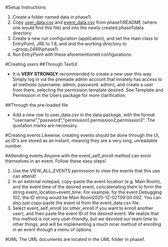 #Setup Instructions
1. Create a folder named data in phase1\
2. Copy [user_data.csv](user_data.csv) and [event_data.csv](event_data.csv) from phase1\README
(where one would find this file) and into the newly 
created phase1\data directory
3. Create a new run configuration (application), and set
 the main class to EntryPoint, JRE to 1.8, and
 and the working directory to ~group_0489\phase1\
4. Run EntryPoint with these aforementioned configurations.

#Creating users
##Through TextUI
- It is **VERY STRONGLY** recommended to create a 
new user this way. Simply log in via the premade admin account that 
innately has access to all methods (username: admin, password: admin),
and create a user from there, selecting the permission template desired.
See Template and Permission in the Users package for more clarification.

##Through the pre-loaded file
- Add a new row to user_data.csv in the data package, with the format
"username","password","permission1,permission2,permission3". 
The quotation marks are necessary.

#Creating events
Likewise, creating events should be done through the UI, 
as ID's are stored as an instant, meaning they are a very long, unreadable number.

#Attending events
Anyone with the event_self_enroll method can enrol themselves in an event.
 Follow these easy steps!
1. Use the VIEW_ALL_EVENTS permission to view the events that this use can attend!
2. In an external notepad, copy-paste the event location (e.g. Main Room), and the event time of the desired event, 
concatenating them to form the string event_location+event_time. For example, for the event Debugging 102, 
the ID string would be Main Room2020-12-02T09:00:00Z. You can also just copy-paste the event id from the event_data 
csv file.
3. Select event_self_enroll (or other_enroll if you want to enroll another user), and then paste the event ID of the desired event.
We realize that this method is not very user-friendly, but we devoted our team time to other things, and will be implementing a 
much nicer method of enrolling in an event through a menu of options.

#UML
The UML documents are located in the UML folder in phase1.